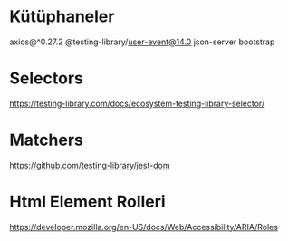 # Kütüphaneler

axios@^0.27.2
@testing-library/user-event@14.0
json-server
bootstrap

# Selectors

https://testing-library.com/docs/ecosystem-testing-library-selector/

# Matchers

https://github.com/testing-library/jest-dom

# Html Element Rolleri

https://developer.mozilla.org/en-US/docs/Web/Accessibility/ARIA/Roles
